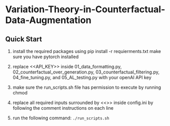 # Variation-Theory-in-Counterfactual-Data-Augmentation

## Quick Start
1. install the required packages using pip install -r requierments.txt
    make sure you have pytorch installed
2. replace <<API_KEY>> inside 01_data_formatting.py, 02_counterfactual_over_generation.py, 03_counterfactual_filtering.py, 04_fine_tuning.py, and 05_AL_testing.py with your openAI API key

3. make sure the run_scripts.sh file has permission to execute by running chmod 

4. replace all required inputs surrounded by <<>> inside config.ini by following the comment instructions on each line
5. run the following command:
```./run_scripts.sh```
